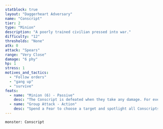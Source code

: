 ```yaml
---
statblock: true
layout: "Daggerheart Adversary"
name: "Conscript"
tier: 2
type: "Minion"
description: "A poorly trained civilian pressed into war."
difficulty: "12"
thresholds: "None"
atk: 0
attack: "Spears"
range: "Very Close"
damage: "6 phy"
hp: 1
stress: 1
motives_and_tactics:
  - "Follow orders"
  - "gang up"
  - "survive"
feats:
  - name: "Minion (6) - Passive"
    desc: "The Conscript is defeated when they take any damage. For every 6 damage a PC deals to the Conscript, defeat an additional Minion within range the attack would succeed against."
  - name: "Group Attack - Action"
    desc: "Spend a Fear to choose a target and spotlight all Conscripts within Close range of them. Those Minions move into Melee range of the target and make one shared attack roll. On a success, they deal 6 physical damage each. Combine this damage."
---
```


```statblock
monster: Conscript
```